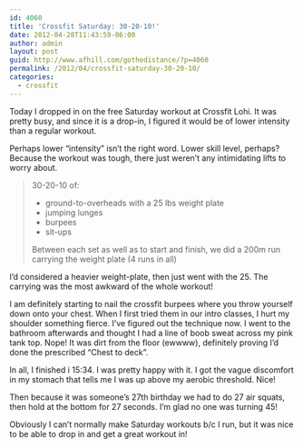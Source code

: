 ```yaml
---
id: 4060
title: 'Crossfit Saturday: 30-20-10!'
date: 2012-04-28T11:43:59-06:00
author: admin
layout: post
guid: http://www.afhill.com/gothedistance/?p=4060
permalink: /2012/04/crossfit-saturday-30-20-10/
categories:
  - crossfit
---
```

Today I dropped in on the free Saturday workout at Crossfit Lohi. It was pretty busy, and since it is a drop-in, I figured it would be of lower intensity than a regular workout. 

Perhaps lower &#8220;intensity&#8221; isn&#8217;t the right word. Lower skill level, perhaps? Because the workout was tough, there just weren&#8217;t any intimidating lifts to worry about.

> 30-20-10 of:
> 
>   * ground-to-overheads with a 25 lbs weight plate
>   * jumping lunges
>   * burpees
>   * sit-ups
> 
> Between each set as well as to start and finish, we did a 200m run carrying the weight plate (4 runs in all)

I&#8217;d considered a heavier weight-plate, then just went with the 25. The carrying was the most awkward of the whole workout! 

I am definitely starting to nail the crossfit burpees where you throw yourself down onto your chest. When I first tried them in our intro classes, I hurt my shoulder something fierce. I&#8217;ve figured out the technique now. I went to the bathroom afterwards and thought I had a line of boob sweat across my pink tank top. Nope! It was dirt from the floor (ewwww), definitely proving I&#8217;d done the prescribed &#8220;Chest to deck&#8221;.

In all, I finished i 15:34. I was pretty happy with it. I got the vague discomfort in my stomach that tells me I was up above my aerobic threshold. Nice!

Then because it was someone&#8217;s 27th birthday we had to do 27 air squats, then hold at the bottom for 27 seconds. I&#8217;m glad no one was turning 45! 

Obviously I can&#8217;t normally make Saturday workouts b/c I run, but it was nice to be able to drop in and get a great workout in!